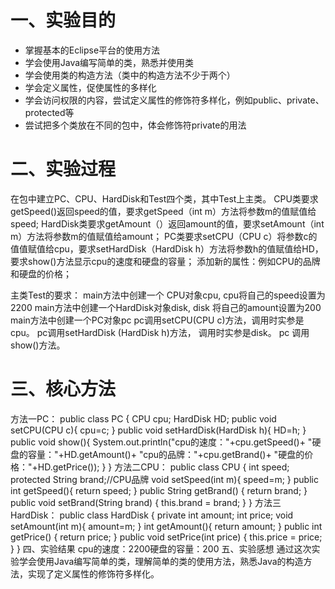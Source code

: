 # 一、实验目的
- 掌握基本的Eclipse平台的使用方法
- 学会使用Java编写简单的类，熟悉并使用类
- 学会使用类的构造方法（类中的构造方法不少于两个）
- 学会定义属性，促使属性的多样化
- 学会访问权限的内容，尝试定义属性的修饰符多样化，例如public、private、protected等
- 尝试把多个类放在不同的包中，体会修饰符private的用法
# 二、实验过程
在包中建立PC、CPU、HardDisk和Test四个类，其中Test上主类。
CPU类要求getSpeed()返回speed的值，要求getSpeed（int m）方法将参数m的值赋值给speed;
HardDisk类要求getAmount（）返回amount的值，要求setAmount（int m）方法将参数m的值赋值给amount；
PC类要求setCPU（CPU c）将参数c的值值赋值给cpu，要求setHardDisk（HardDisk h）方法将参数h的值赋值给HD，要求show()方法显示cpu的速度和硬盘的容量；
添加新的属性：例如CPU的品牌和硬盘的价格；

主类Test的要求：
main方法中创建一个 CPU对象cpu, cpu将自己的speed设置为2200
main方法中创建一个HardDisk对象disk, disk 将自己的amount设置为200
main方法中创建一个PC对象pc
pc调用setCPU(CPU c)方法，调用时实参是cpu。
pc调用setHardDisk (HardDisk h)方法， 调用时实参是disk。
pc 调用show()方法。
# 三、核心方法
方法一PC：
 public class PC {
	CPU cpu;
	HardDisk HD;
	public void setCPU(CPU c){
		cpu=c;
	}
	public void setHardDisk(HardDisk h){
		HD=h;
	}
	public void show(){
		System.out.println("cpu的速度："+cpu.getSpeed()+
				           "硬盘的容量："+HD.getAmount()+
				           "cpu的品牌："+cpu.getBrand()+
				           "硬盘的价格："+HD.getPrice());
	}
}
方法二CPU：
public class CPU {
	int speed;
	protected String brand;//CPU品牌
	void setSpeed(int m){
		speed=m;
	}
	public int getSpeed(){
		return speed;
	}
	public String getBrand() {
		return brand;
	}
	public void setBrand(String brand) {
		this.brand = brand;
	}
}
方法三HardDisk：
public class HardDisk {
	private int amount;
	int price;
	void setAmount(int m){
		amount=m;
	}
	int getAmount(){
		return amount;
	}
	public int getPrice() {
		return price;
	}
	public void setPrice(int price) {
		this.price = price;
	}
}
四、实验结果
cpu的速度：2200硬盘的容量：200
五、实验感想
通过这次实验学会使用Java编写简单的类，理解简单的类的使用方法，熟悉Java的构造方法，实现了定义属性的修饰符多样化。 
